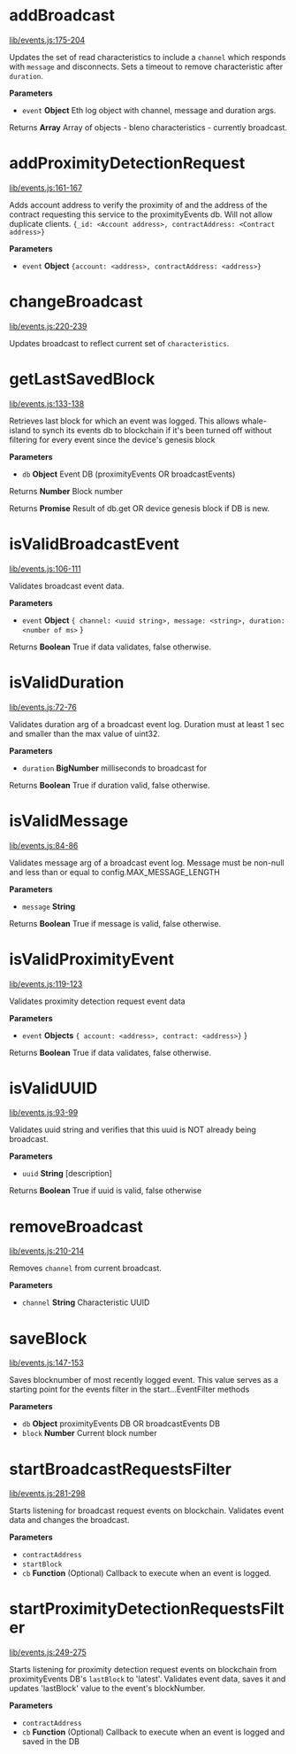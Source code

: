 # addBroadcast

[lib/events.js:175-204](https://github.com/animist-io/whale-island/blob/e5ee75a5b455d32218a248b9eedf86be20f82350/lib/events.js#L175-L204 "Source code on GitHub")

Updates the set of read characteristics to include a `channel` which responds with `message`
and disconnects. Sets a timeout to remove characteristic after `duration`.

**Parameters**

-   `event` **Object** Eth log object with channel, message and duration args.

Returns **Array** Array of objects - bleno characteristics - currently broadcast.

# addProximityDetectionRequest

[lib/events.js:161-167](https://github.com/animist-io/whale-island/blob/e5ee75a5b455d32218a248b9eedf86be20f82350/lib/events.js#L161-L167 "Source code on GitHub")

Adds account address to verify the proximity of and the address of the contract requesting this service 
to the proximityEvents db. Will not allow duplicate clients.
`{_id: <Account address>, contractAddress: <Contract address>}`

**Parameters**

-   `event` **Object** `{account: <address>, contractAddress: <address>}`

# changeBroadcast

[lib/events.js:220-239](https://github.com/animist-io/whale-island/blob/e5ee75a5b455d32218a248b9eedf86be20f82350/lib/events.js#L220-L239 "Source code on GitHub")

Updates broadcast to reflect current set of `characteristics`.

# getLastSavedBlock

[lib/events.js:133-138](https://github.com/animist-io/whale-island/blob/e5ee75a5b455d32218a248b9eedf86be20f82350/lib/events.js#L133-L138 "Source code on GitHub")

Retrieves last block for which an event was logged. This allows whale-island to synch its 
events db to blockchain if it's been turned off without filtering for every event since
the device's genesis block

**Parameters**

-   `db` **Object** Event DB (proximityEvents OR broadcastEvents)

Returns **Number** Block number

Returns **Promise** Result of db.get OR device genesis block if DB is new.

# isValidBroadcastEvent

[lib/events.js:106-111](https://github.com/animist-io/whale-island/blob/e5ee75a5b455d32218a248b9eedf86be20f82350/lib/events.js#L106-L111 "Source code on GitHub")

Validates broadcast event data.

**Parameters**

-   `event` **Object** `{ channel: <uuid string>, message: <string>, duration: <number of ms>` }

Returns **Boolean** True if data validates, false otherwise.

# isValidDuration

[lib/events.js:72-76](https://github.com/animist-io/whale-island/blob/e5ee75a5b455d32218a248b9eedf86be20f82350/lib/events.js#L72-L76 "Source code on GitHub")

Validates duration arg of a broadcast event log. Duration must at least 1 sec and 
smaller than the max value of uint32.

**Parameters**

-   `duration` **BigNumber** milliseconds to broadcast for

Returns **Boolean** True if duration valid, false otherwise.

# isValidMessage

[lib/events.js:84-86](https://github.com/animist-io/whale-island/blob/e5ee75a5b455d32218a248b9eedf86be20f82350/lib/events.js#L84-L86 "Source code on GitHub")

Validates message arg of a broadcast event log. Message must be non-null and
less than or equal to config.MAX_MESSAGE_LENGTH

**Parameters**

-   `message` **String** 

Returns **Boolean** True if message is valid, false otherwise.

# isValidProximityEvent

[lib/events.js:119-123](https://github.com/animist-io/whale-island/blob/e5ee75a5b455d32218a248b9eedf86be20f82350/lib/events.js#L119-L123 "Source code on GitHub")

Validates proximity detection request event data

**Parameters**

-   `event` **Objects** `{ account: <address>, contract: <address>}` }

Returns **Boolean** True if data validates, false otherwise.

# isValidUUID

[lib/events.js:93-99](https://github.com/animist-io/whale-island/blob/e5ee75a5b455d32218a248b9eedf86be20f82350/lib/events.js#L93-L99 "Source code on GitHub")

Validates uuid string and verifies that this uuid is NOT already being broadcast.

**Parameters**

-   `uuid` **String** [description]

Returns **Boolean** True if uuid is valid, false otherwise

# removeBroadcast

[lib/events.js:210-214](https://github.com/animist-io/whale-island/blob/e5ee75a5b455d32218a248b9eedf86be20f82350/lib/events.js#L210-L214 "Source code on GitHub")

Removes `channel` from current broadcast.

**Parameters**

-   `channel` **String** Characteristic UUID

# saveBlock

[lib/events.js:147-153](https://github.com/animist-io/whale-island/blob/e5ee75a5b455d32218a248b9eedf86be20f82350/lib/events.js#L147-L153 "Source code on GitHub")

Saves blocknumber of most recently logged event. This value serves as a starting point for the 
events filter in the start...EventFilter methods

**Parameters**

-   `db` **Object** proximityEvents DB OR broadcastEvents DB
-   `block` **Number** Current block number

# startBroadcastRequestsFilter

[lib/events.js:281-298](https://github.com/animist-io/whale-island/blob/e5ee75a5b455d32218a248b9eedf86be20f82350/lib/events.js#L281-L298 "Source code on GitHub")

Starts listening for broadcast request events on blockchain. Validates event data and changes the broadcast.

**Parameters**

-   `contractAddress`  
-   `startBlock`  
-   `cb` **Function** (Optional) Callback to execute when an event is logged.

# startProximityDetectionRequestsFilter

[lib/events.js:249-275](https://github.com/animist-io/whale-island/blob/e5ee75a5b455d32218a248b9eedf86be20f82350/lib/events.js#L249-L275 "Source code on GitHub")

Starts listening for proximity detection request events on blockchain from proximityEvents DB's 
`lastBlock` to 'latest'. Validates event data, saves it and updates 'lastBlock' value to the 
event's blockNumber.

**Parameters**

-   `contractAddress`  
-   `cb` **Function** (Optional) Callback to execute when an event is logged and saved in the DB
